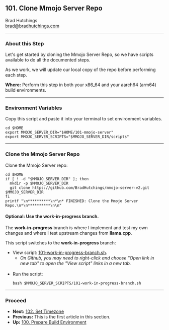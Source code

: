 ## 101. Clone Mmojo Server Repo

Brad Hutchings<br/>
brad@bradhutchings.com

---
### About this Step
Let's get started by cloning the Mmojo Server Repo, so we have scripts available to do all the documented steps.

As we work, we will update our local copy of the repo before performing each step.

**Where:** Perform this step in both your x86_64 and your aarch64 (arm64) build environments.

---
### Environment Variables
Copy this script and paste it into your terminal to set environment variables.
```
cd $HOME
export MMOJO_SERVER_DIR="$HOME/101-mmojo-server"
export MMOJO_SERVER_SCRIPTS="$MMOJO_SERVER_DIR/scripts"
```

---
### Clone the Mmojo Server Repo

Clone the Mmojo Server repo:
```
cd $HOME
if [ ! -d "$MMOJO_SERVER_DIR" ]; then
  mkdir -p $MMOJO_SERVER_DIR
  git clone https://github.com/BradHutchings/mmojo-server-v2.git $MMOJO_SERVER_DIR
fi
printf "\n**********\n*\n* FINISHED: Clone the Mmojo Server Repo.\n*\n**********\n\n"
```

#### Optional: Use the work-in-progress branch.
The **work-in-progress** branch is where I implement and test my own changes and where I test upstream changes from **llama.cpp**.

This script switches to the **work-in-progress** branch:
- View script: <a href="../scripts/101-work-in-progress-branch.sh" target="_blank">101-work-in-progress-branch.sh</a>.
  - *On Github, you may need to right-click and choose "Open link in new tab" to open the "View script" links in a new tab.*
    <br/>
    <br/>
- Run the script:
  ```
  bash $MMOJO_SERVER_SCRIPTS/101-work-in-progress-branch.sh
  ```

<!--
This script switches to the **work-in-progress** branch:
```
cd $MMOJO_SERVER_DIR
git checkout work-in-progress
cd $HOME
printf "\n**********\n*\n* FINISHED: Checkout work-in-progress.\n*\n**********\n\n"
```
-->
---
### Proceed
- **Next:** [102. Set Timezone](102-Set-Timezone.md)
- **Previous:** This is the first article in this section.
- **Up:** [100. Prepare Build Environment](100-Prepare-Build-Environment.md)

